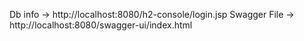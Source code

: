 Db info  -> http://localhost:8080/h2-console/login.jsp
Swagger File -> http://localhost:8080/swagger-ui/index.html
